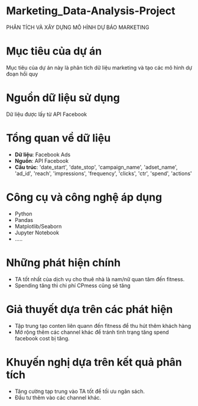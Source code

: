 # Marketing_Data-Analysis-Project
PHÂN TÍCH VÀ  XÂY DỰNG MÔ HÌNH DỰ BÁO MARKETING
# Mục tiêu của dự án
Mục tiêu của dự án này là phân tích dữ liệu marketing và tạo các mô hình dự đoạn hồi quy

# Nguồn dữ liệu sử dụng
Dữ liệu được lấy từ API Facebook
# Tổng quan về dữ liệu
- **Dữ liệu**: Facebook Ads
- **Nguồn**: API Facebook
- **Cấu trúc**: 
    'date_start',
    'date_stop',
    'campaign_name',
    'adset_name',
    'ad_id',
    'reach',
    'impressions',
    'frequency',
    'clicks',
    'ctr',
    'spend',
    'actions'
# Công cụ và công nghệ áp dụng
- Python
- Pandas
- Matplotlib/Seaborn
- Jupyter Notebook
- .....
# Những phát hiện chính
- TA tốt nhất của dịch vụ cho thuê nhà là nam/nữ quan tâm đến fitness.
- Spending tăng thì chi phí CPmess cũng sẽ tăng
# Giả thuyết dựa trên các phát hiện
- Tập trung tạo conten liên quann đến fitness để thu hút thêm khách hàng
- Mở rộng thêm các channel khác để tránh tình trạng tăng spend facebook cost bị tăng.
# Khuyến nghị dựa trên kết quả phân tích
- Tăng cường tạp trung vào TA tốt để tối ưu ngân sách.
- Đầu tư thêm vào các channel khác.
